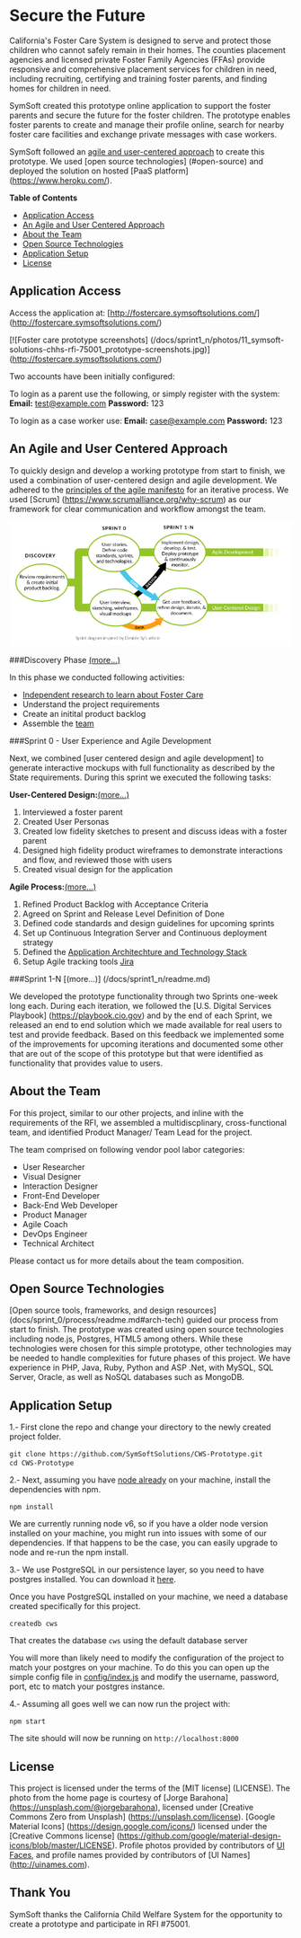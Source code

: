 # Secure the Future 

California's Foster Care System is designed to serve and protect those children who cannot safely remain in their homes. The counties placement agencies and licensed private Foster Family Agencies (FFAs) provide responsive and comprehensive placement services for children in need, including recruiting, certifying and training foster parents, and finding homes for children in need. 

SymSoft created this prototype online application to support the foster parents and secure the future for the foster children. The prototype enables foster parents to create and manage their profile online, search for nearby foster care facilities and exchange private messages with case workers.

SymSoft followed an [agile and user-centered approach](#our-approach) to create this prototype. We used [open source technologies] (#open-source) and deployed the solution on hosted [PaaS platform] (https://www.heroku.com/). 

**Table of Contents**

  * [Application Access](#application-access)  
  * [An Agile and User Centered Approach](#our-approach)  
  * [About the Team](#about-team)  
  * [Open Source Technologies](#open-source)  
  * [Application Setup](#setup)
  * [License](#license)

## Application Access <a id="application-access"></a>

Access the application at: [http://fostercare.symsoftsolutions.com/] (http://fostercare.symsoftsolutions.com/) 

[![Foster care prototype screenshots] (/docs/sprint1_n/photos/11_symsoft-solutions-chhs-rfi-75001_prototype-screenshots.jpg)] (http://fostercare.symsoftsolutions.com/) 

Two accounts have been initially configured:

To login as a parent use the following, or simply register with the system:
__Email:__ test@example.com
__Password:__ 123
 
To login as a case worker use:
 __Email:__ case@example.com
__Password:__ 123

## An Agile and User Centered Approach <a id="our-approach"></a>

To quickly design and develop a working prototype from start to finish, we used a combination of user-centered design and agile development. We adhered to the [principles of the agile manifesto](http://www.agilemanifesto.org/principles.html) for an iterative process. We used [Scrum] (https://www.scrumalliance.org/why-scrum) as our framework for clear communication and workflow amongst the team.

![SymSoft Process](/docs/sprint_0/process/images/ourprocess.png)

###Discovery Phase [(more...)](/docs/discovery_phase/readme.md)

In this phase we conducted following activities:

* [Independent research to learn about Foster Care](/docs/discovery_phase/readme.md)
* Understand the project requirements
* Create an initital product backlog
* Assemble the [team](#about-team)

###Sprint 0 - User Experience and Agile Development 

Next, we combined [user centered design and agile development] to generate interactive mockups with full functionality as described by the State requirements. During this sprint we executed the following tasks:

**User-Centered Design:**[(more...)](/docs/sprint_0/ux/readme.md)

1. Interviewed a foster parent 
2. Created User Personas 
3. Created low fidelity sketches to present and discuss ideas with a foster parent
4. Designed high fidelity product wireframes to demonstrate interactions and flow, and reviewed those with users
5. Created visual design for the application

**Agile Process:**[(more...)](/docs/sprint_0/process/readme.md)

1. Refined Product Backlog with Acceptance Criteria
2. Agreed on Sprint and Release Level Definition of Done
3. Defined code standards and design guidelines for upcoming sprints
4. Set up Continuous Integration Server and Continuous deployment strategy 
5. Defined the [Application Architechture and Technology Stack](/docs/sprint_0/process/readme.md#arch-tech)
7. Setup Agile tracking tools [Jira](https://www.atlassian.com/software/jira/agile)	

###Sprint 1-N [(more...)] (/docs/sprint1_n/readme.md)

We developed the prototype functionality through two Sprints one-week long each. During each iteration, we followed the [U.S. Digital Services Playbook] (https://playbook.cio.gov) and by the end of each Sprint, we released an end to end solution which we made available for real users to test and provide feedback. Based on this feedback we implemented some of the improvements for upcoming iterations and documented some other that are out of the scope of this prototype but that were identified as functionality that provides value to users. 

## About the Team <a id="about-team"></a>

For this project, similar to our other projects, and inline with the requirements of the RFI, we assembled a multidiscplinary, cross-functional team, and identified Product Manager/ Team Lead for the project.

The team comprised on following vendor pool labor categories:

* User Researcher
* Visual Designer
* Interaction Designer
* Front-End Developer
* Back-End Web Developer
* Product Manager
* Agile Coach
* DevOps Engineer
* Technical Architect

Please contact us for more details about the team composition.

## Open Source Technologies <a id="open-source"></a>

[Open source tools, frameworks, and design resources] (docs/sprint_0/process/readme.md#arch-tech) guided our process from start to finish. The prototype was created using open source technologies including node.js, Postgres, HTML5 among others. While these technologies were chosen for this simple prototype, other technologies may be needed to handle complexities for future phases of this project. We have experience in PHP, Java, Ruby, Python and ASP .Net, with MySQL, SQL Server, Oracle, as well as NoSQL databases such as MongoDB.

## Application Setup <a id="setup"></a>

1.- First clone the repo and change your directory to the newly created project folder.

```
git clone https://github.com/SymSoftSolutions/CWS-Prototype.git
cd CWS-Prototype
```

2.- Next, assuming you have [node already](https://nodejs.org/en/download/current/) on your machine, install the dependencies with npm.
```
npm install
```
We are currently running node v6, so if you have a older node version installed on your machine, you might run into issues with some of our dependencies. If that happens to be the case, you can easily upgrade to node and re-run the npm install.

3.- We use PostgreSQL in our persistence layer, so you need to have postgres installed. You can download it [here](https://www.postgresql.org/download/).

Once you have PostgreSQL installed on your machine, we need a database created specifically for this project.

```
createdb cws
```

That creates the database `cws` using the default database server

You will more than likely need to modify the configuration of the project to match your postgres on your machine. To do this you can open up the simple config file in [config/index.js](/config/index.js) and modify the username, password, port, etc to match your postgres instance.
 
4.- Assuming all goes well we can now run the project with:
```
npm start
```
 The site should will now be running on `http://localhost:8000`

## License <a id="license"></a>

This project is licensed under the terms of the [MIT license] (LICENSE). 
The photo from the home page is courtesy of [Jorge Barahona] (https://unsplash.com/@jorgebarahona), licensed under [Creative Commons Zero from Unsplash] (https://unsplash.com/license). [Google Material Icons] (https://design.google.com/icons/) licensed under the [Creative Commons license] (https://github.com/google/material-design-icons/blob/master/LICENSE). Profile photos provided by contributors of [UI Faces](http://uifaces.com), and profile names provided by contributors of [UI Names] (http://uinames.com).

## Thank You

SymSoft thanks the California Child Welfare System for the opportunity to create a prototype and participate in RFI #75001.
